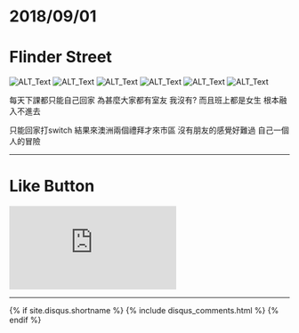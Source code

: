 # 2018/09/01
# Flinder Street

![ALT_Text](IMG_1477.JPG)
![ALT_Text](IMG_1478.JPG)
![ALT_Text](IMG_1483.JPG)
![ALT_Text](IMG_1484.JPG)
![ALT_Text](IMG_1485.JPG)
![ALT_Text](557464999.190568.jpg)


每天下課都只能自己回家
為甚麼大家都有室友 我沒有?
而且班上都是女生 根本融入不進去

只能回家打switch
結果來澳洲兩個禮拜才來市區
沒有朋友的感覺好難過
自己一個人的冒險

* * *

# Like Button

<iframe class="lc-margin-top-64 lc-margin-bottom-32 lc-mobile" data-v-b66e9a5a="" frameborder="0" src="https://button.like.co/in/embed/s9443112/button"> </iframe>

* * *

{% if site.disqus.shortname %}
  {% include disqus_comments.html %}
{% endif %}